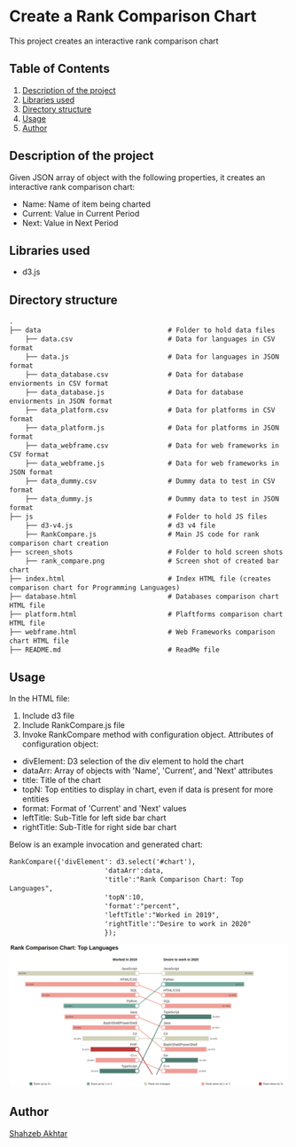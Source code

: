 # Create a Rank Comparison Chart
This project creates an interactive rank comparison chart

## Table of Contents
<ol>
   <li><a href="#head1"> Description of the project</a>
   <li><a href="#head2"> Libraries used </a>
   <li><a href="#head3"> Directory structure </a>
   <li><a href="#head4"> Usage </a>
   <li><a href="#head5"> Author </a>
</ol>



<h2 id="head1"> Description of the project </h2>
Given JSON array of object with the following properties, it creates an interactive rank comparison chart:
<ul>
   <li>Name: Name of item being charted
   <li>Current: Value in Current Period
   <li>Next: Value in Next Period
</ul>

<h2 id="head2"> Libraries used </h2>

<ul>
 <li> d3.js
</ul>

<h2 id="head3"> Directory structure </h2>

```
.
├── data                                # Folder to hold data files
    ├── data.csv                        # Data for languages in CSV format
    ├── data.js                         # Data for languages in JSON format
    ├── data_database.csv               # Data for database enviorments in CSV format
    ├── data_database.js                # Data for database enviorments in JSON format 
    ├── data_platform.csv               # Data for platforms in CSV format
    ├── data_platform.js                # Data for platforms in JSON format 
    ├── data_webframe.csv               # Data for web frameworks in CSV format
    ├── data_webframe.js                # Data for web frameworks in JSON format 
    ├── data_dummy.csv                  # Dummy data to test in CSV format
    ├── data_dummy.js                   # Dummy data to test in JSON format 
├── js                                  # Folder to hold JS files
    ├── d3-v4.js                        # d3 v4 file
    ├── RankCompare.js                  # Main JS code for rank comparison chart creation
├── screen_shots                        # Folder to hold screen shots
    ├── rank_compare.png                # Screen shot of created bar chart
├── index.html                          # Index HTML file (creates comparison chart for Programming Languages)
├── database.html                       # Databases comparison chart HTML file
├── platform.html                       # Plaftforms comparison chart HTML file
├── webframe.html                       # Web Frameworks comparison chart HTML file
├── README.md                           # ReadMe file

```

<h2 id="head4"> Usage </h2>
In the HTML file:

1. Include d3 file
2. Include RankCompare.js file
3. Invoke RankCompare method with configuration object. Attributes of configuration object:
- divElement: D3 selection of the div element to hold the chart
- dataArr: Array of objects with 'Name', 'Current', and 'Next' attributes
- title: Title of the chart
- topN: Top entities to display in chart, even if data is present for more entities
- format: Format of 'Current' and 'Next' values
- leftTitle: Sub-Title for left side bar chart
- rightTitle: Sub-Title for right side bar chart

Below is an example invocation and generated chart:

```
RankCompare({'divElement': d3.select('#chart'), 
						'dataArr':data, 
						'title':"Rank Comparison Chart: Top Languages",
						'topN':10,
						'format':"percent",
						'leftTitle':"Worked in 2019",
						'rightTitle':"Desire to work in 2020"
						});
```
![rank_compare](screen_shots/rank_compare.png)

<h2 id="head5"> Author </h2>

[Shahzeb Akhtar](https://www.linkedin.com/in/shahzebakhtar/)
